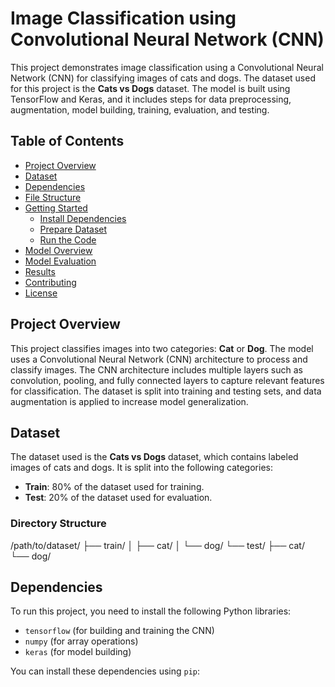 # Image Classification using Convolutional Neural Network (CNN)

This project demonstrates image classification using a Convolutional Neural Network (CNN) for classifying images of cats and dogs. The dataset used for this project is the **Cats vs Dogs** dataset. The model is built using TensorFlow and Keras, and it includes steps for data preprocessing, augmentation, model building, training, evaluation, and testing.

## Table of Contents
- [Project Overview](#project-overview)
- [Dataset](#dataset)
- [Dependencies](#dependencies)
- [File Structure](#file-structure)
- [Getting Started](#getting-started)
  - [Install Dependencies](#install-dependencies)
  - [Prepare Dataset](#prepare-dataset)
  - [Run the Code](#run-the-code)
- [Model Overview](#model-overview)
- [Model Evaluation](#model-evaluation)
- [Results](#results)
- [Contributing](#contributing)
- [License](#license)

## Project Overview

This project classifies images into two categories: **Cat** or **Dog**. The model uses a Convolutional Neural Network (CNN) architecture to process and classify images. The CNN architecture includes multiple layers such as convolution, pooling, and fully connected layers to capture relevant features for classification. The dataset is split into training and testing sets, and data augmentation is applied to increase model generalization.

## Dataset

The dataset used is the **Cats vs Dogs** dataset, which contains labeled images of cats and dogs. It is split into the following categories:
- **Train**: 80% of the dataset used for training.
- **Test**: 20% of the dataset used for evaluation.

### Directory Structure
/path/to/dataset/
    ├── train/
    │    ├── cat/
    │    └── dog/
    └── test/
         ├── cat/
         └── dog/

## Dependencies

To run this project, you need to install the following Python libraries:
- `tensorflow` (for building and training the CNN)
- `numpy` (for array operations)
- `keras` (for model building)

You can install these dependencies using `pip`:
